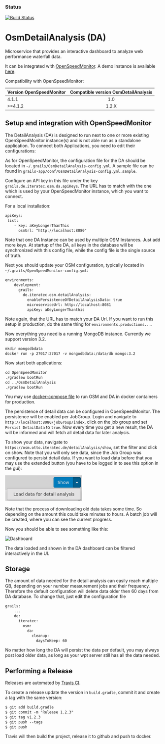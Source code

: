 ### Status
[![Build Status](https://travis-ci.org/iteratec/OsmDetailAnalysis.svg?branch=develop)](https://travis-ci.org/iteratec/OpenSpeedMonitor)

# OsmDetailAnalysis (DA)
Microservice that provides an interactive dashboard to analyze web performance waterfall data.

It can be integrated with [OpenSpeedMonitor](https://github.com/iteratec/OpenSpeedMonitor). A demo instance is available [here](https://demo.openspeedmonitor.org/detailAnalysis/show).

Compatibility with OpenSpeedMonitor:

| Version OpenSpeedMonitor  | Compatible version OsmDetailAnalysis |
| ------------------------- |:------------------------------------:|
| 4.1.1                     | 1.0                                  |
| \>=4.1.2                  | 1.2.X                                |



Setup and integration with OpenSpeedMonitor
---
The DetailAnalysis (DA) is designed to run next to one or more existing OpenSpeedMonitor instance(s) and is not able run as a standalone application.
To connect both Applications, you need to edit their configurations:

As for OpenSpeedMonitor, the configuration file for the DA should be located in `~/.grails/OsmDetailAnalysis-config.yml`. A sample file can be found in `grails-app/conf/OsmDetailAnalysis-config.yml.sample`.

Configure an API key in this file under the key `grails.de.iteratec.osm.da.apiKeys`. The URL has to match with the one which is used by your OpenSpeedMonitor instance, which you want to connect.

For a local installation:
```
apiKeys:
 list:
    - key: aKeyLongerThanThis
      osmUrl: "http://localhost:8080"
 ```
 Note that one DA Instance can be used by multiple OSM Instances. Just add more keys.
 At startup of the DA, all keys in the database will be synchronized with this config file, while the config file is the single source of truth.
 
 Next you should update your OSM configuration, typically located in ``~/.grails/OpenSpeedMonitor-config.yml``:
 ````
environments:
     development:
       grails:
         de.iteratec.osm.detailAnalysis:
           enablePersistenceOfDetailAnalysisData: true
           microserviceUrl: http://localhost:8081
           apiKey: aKeyLongerThanthis
````
Note again, that the URL has to match your DA Url. If you want to run this setup in production, do the same thing for `environments.productions...`.

Now everything you need is a running MongoDB instance. Currently we support version 3.2. 
````
mkdir mongodbdata
docker run -p 27017:27017 -v mongodbdata:/data/db mongo:3.2
````

Now start both applications:
```
cd OpenSpeedMonitor
./gradlew bootRun
cd ../OsmDetailAnalysis
./gradlew bootRun
```

You may use [docker-compose file](https://github.com/iteratec/OpenSpeedMonitor/blob/develop/docker/docker-compose.yml) to run OSM and DA in docker containers for production.

The persistence of detail data can be configured in OpenSpeedMonitor. The persistence will be enabled per JobGroup. Login and navigate to ``http://localhost:8080/jobGroup/index``, click on the job group and set `Persist DetailData` to `true`.
Now every time you get a new result, the DA will be informed and will fetch all detail data for later analysis.

To show your data, navigate to ``https://osm.otto.iteratec.de/detailAnalysis/show``, set the filter and click on show. Note that you will only see data, since the Job Group was configured to persist detail data. If you want to load data before that you may use the extended button (you have to be logged in to see this option in the gui):

![Postload](documentation/postload.png)

Note that the process of downloading old data takes some time. So depending on the amount this could take minutes to hours. A batch job will be created, where you can see the current progress.

Now you should be able to see something like this:

![Dashboard](https://raw.githubusercontent.com/wiki/iteratec/OpenSpeedMonitor/images/osm_v4_detailanalysis.jpg)

The data loaded and shown in the DA dashboard can be filtered interactively in the UI.

Storage
---

The amount of data needed for the detail analysis can easily reach multiple GB, depending on your number measurement jobs and their frequency.
Therefore the default configuration will delete data older then 60 days from DA database. To change that, just edit the configuration file
```
grails:
    ...
    de:
      iteratec:
        osm:
          da:
            cleanup:
              daysToKeep: 60
 ```
No matter how long the DA will persist the data per default, you may always post load older data, as long as your wpt server still has all the data needed.

Performing a Release
---

Releases are automated by [Travis CI](https://travis-ci.org/iteratec/OsmDetailAnalysis).

To create a release update the version in `build.gradle`, commit it and create a tag with the same version:

    $ git add build.gradle
    $ git commit -m "Release 1.2.3"
    $ git tag v1.2.3
    $ git push --tags
    $ git push

Travis will then build the project, release it to github and push to docker.

